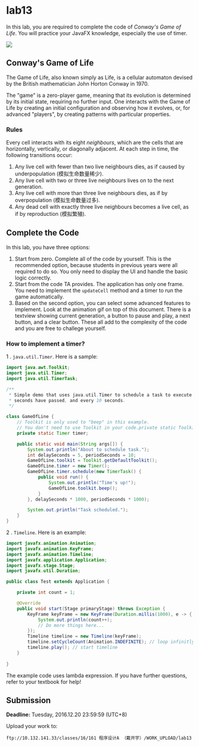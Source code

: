 # lab13

In this lab, you are required to complete the code of *Conway's Game of Life*. You will practice your JavaFX knowledge, especially the use of timer.

![](https://github.com/yuanchuan/game-of-life/raw/master/screencast/demo3.gif)

## Conway's Game of Life

The Game of Life, also known simply as Life, is a cellular automaton devised by the British mathematician John Horton Conway in 1970.

The "game" is a zero-player game, meaning that its evolution is determined by its initial state, requiring no further input. One interacts with the Game of Life by creating an initial configuration and observing how it evolves, or, for advanced "players", by creating patterns with particular properties.

### Rules

Every cell interacts with its eight *neighbours*, which are the cells that are horizontally, vertically, or diagonally adjacent. At each step in time, the following transitions occur:

1. Any live cell with fewer than two live neighbours dies, as if caused by underpopulation (模拟生命数量稀少).
2. Any live cell with two or three live neighbours lives on to the next generation.
3. Any live cell with more than three live neighbours dies, as if by overpopulation (模拟生命数量过多).
4. Any dead cell with exactly three live neighbours becomes a live cell, as if by reproduction (模拟繁殖).

## Complete the Code

In this lab, you have three options:

1. Start from zero. Complete all of the code by yourself. This is the recommended option, because students in previous years were all required to do so. You only need to display the UI and handle the basic logic correctly.
2. Start from the code TA provides. The application has only one frame. You need to implement the `updateCell` method and a timer to run the game automatically.
3. Based on the second option, you can select some advanced features to implement. Look at the animation gif on top of this document. There is a textview showing current generation, a button to pause and play, a next button, and a clear button. These all add to the complexity of the code and you are free to challege yourself.

### How to implement a timer?

1 . `java.util.Timer`. Here is a sample:


```java
import java.awt.Toolkit;
import java.util.Timer;
import java.util.TimerTask;

/**
 * Simple demo that uses java.util.Timer to schedule a task to execute once 5
 * seconds have passed, and every 10 seconds.
 */

class GameOfLine {
    // Toolkit is only used to "beep" in this example.
    // You don't need to use Toolkit in your code.private static Toolkit toolkit;
    private static Timer timer;

    public static void main(String args[]) {
        System.out.println("About to schedule task.");
        int delaySeconds = 5, periodSeconds = 10;
        GameOfLine.toolkit = Toolkit.getDefaultToolkit();
        GameOfLine.timer = new Timer();
        GameOfLine.timer.schedule(new TimerTask() {
            public void run() {
                System.out.println("Time's up!");
                GameOfLine.toolkit.beep();
            }
        }, delaySeconds * 1000, periodSeconds * 1000);

        System.out.println("Task scheduled.");
    }
}
```

2 . `Timeline`. Here is an example:


```java
import javafx.animation.Animation;
import javafx.animation.KeyFrame;
import javafx.animation.Timeline;
import javafx.application.Application;
import javafx.stage.Stage;
import javafx.util.Duration;

public class Test extends Application {

    private int count = 1;

    @Override
    public void start(Stage primaryStage) throws Exception {
        KeyFrame keyFrame = new KeyFrame(Duration.millis(1000), e -> {
            System.out.println(count++);
            // Do more things here...
        });
        Timeline timeline = new Timeline(keyFrame); 
        timeline.setCycleCount(Animation.INDEFINITE); // loop infinitly
        timeline.play(); // start timeline
    }
    
}

```

The example code uses lambda expression. If you have further questions, refer to your textbook for help!

   ## Submission

   **Deadline:** Tuesday, 2016.12.20 23:59:59 (UTC+8)

   Upload your work to:

   ```
   ftp://10.132.141.33/classes/16/161 程序设计A （戴开宇）/WORK_UPLOAD/lab13
   ```
